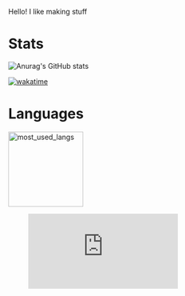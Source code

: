 Hello! I like making stuff

Stats
==============
![Anurag's GitHub stats](https://github-readme-stats.vercel.app/api?username=ScriptLineStudios&show_icons=true&theme=blue-green)

[![wakatime](https://wakatime.com/badge/user/6f0897b3-710d-414d-88d4-cc1e3a2201ea.svg)](https://wakatime.com/@6f0897b3-710d-414d-88d4-cc1e3a2201ea)

Languages
==============
<img src="https://github-readme-stats.vercel.app/api/top-langs/?username=ScriptLineStudios&layout=compact&langs_count=10&bg_color=ffffff00&text_color=718096&hide_border=true" height="150" alt="most_used_langs">
<figure><embed src="https://wakatime.com/share/@6f0897b3-710d-414d-88d4-cc1e3a2201ea/351abff0-05d6-4981-86e0-17cdbb3e3d6c.svg"></embed></figure>
